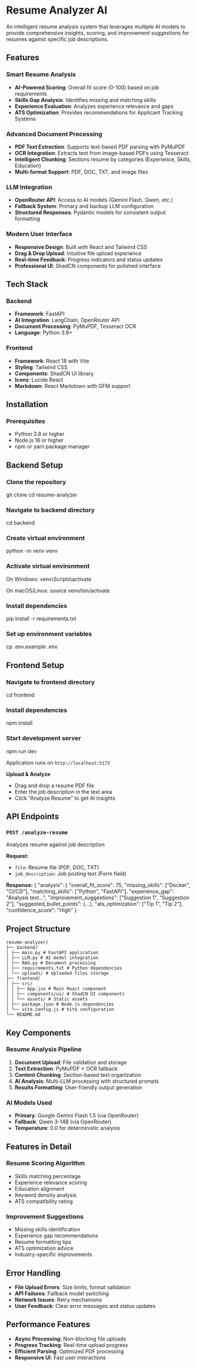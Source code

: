 # Resume Analyzer AI

An intelligent resume analysis system that leverages multiple AI models to provide comprehensive insights, scoring, and improvement suggestions for resumes against specific job descriptions.

## Features

### **Smart Resume Analysis**
- **AI-Powered Scoring**: Overall fit score (0-100) based on job requirements
- **Skills Gap Analysis**: Identifies missing and matching skills
- **Experience Evaluation**: Analyzes experience relevance and gaps
- **ATS Optimization**: Provides recommendations for Applicant Tracking Systems

### **Advanced Document Processing**
- **PDF Text Extraction**: Supports text-based PDF parsing with PyMuPDF
- **OCR Integration**: Extracts text from image-based PDFs using Tesseract
- **Intelligent Chunking**: Sections resume by categories (Experience, Skills, Education)
- **Multi-format Support**: PDF, DOC, TXT, and image files

### **LLM Integration**
- **OpenRouter API**: Access to AI models (Gemini Flash, Qwen, etc.)
- **Fallback System**: Primary and backup LLM configuration
- **Structured Responses**: Pydantic models for consistent output formatting

### **Modern User Interface**
- **Responsive Design**: Built with React and Tailwind CSS
- **Drag & Drop Upload**: Intuitive file upload experience
- **Real-time Feedback**: Progress indicators and status updates
- **Professional UI**: ShadCN components for polished interface

## Tech Stack

### **Backend**
- **Framework**: FastAPI
- **AI Integration**: LangChain, OpenRouter API
- **Document Processing**: PyMuPDF, Tesseract OCR
- **Language**: Python 3.8+

### **Frontend**
- **Framework**: React 18 with Vite
- **Styling**: Tailwind CSS
- **Components**: ShadCN UI library
- **Icons**: Lucide React
- **Markdown**: React Markdown with GFM support

## Installation

### Prerequisites
- Python 3.8 or higher
- Node.js 16 or higher
- npm or yarn package manager


## Backend Setup

### Clone the repository
git clone <repository-url>
cd resume-analyzer

### Navigate to backend directory
cd backend

### Create virtual environment
python -m venv venv

### Activate virtual environment
On Windows:
venv\Scripts\activate

On macOS/Linux:
source venv/bin/activate

### Install dependencies
pip install -r requirements.txt

### Set up environment variables
cp .env.example .env


## Frontend Setup

### Navigate to frontend directory
cd frontend

### Install dependencies
npm install

### Start development server
npm run dev


Application runs on `http://localhost:5173`

**Upload & Analyze**
- Drag and drop a resume PDF file
- Enter the job description in the text area
- Click "Analyze Resume" to get AI insights

## API Endpoints

### `POST /analyze-resume`
Analyzes resume against job description

**Request:**
- `file`: Resume file (PDF, DOC, TXT)
- `job_description`: Job posting text (Form field)

**Response:**
{
"analysis": {
"overall_fit_score": 75,
"missing_skills": ["Docker", "CI/CD"],
"matching_skills": ["Python", "FastAPI"],
"experience_gap": "Analysis text...",
"improvement_suggestions": ["Suggestion 1", "Suggestion 2"],
"suggested_bullet_points": {...},
"ats_optimization": ["Tip 1", "Tip 2"],
"confidence_score": "High"
}

## Project Structure
```
resume-analyzer/
├── backend/
│ ├── main.py # FastAPI application
│ ├── LLM.py # AI model integration
│ ├── RAG.py # Document processing
│ ├── requirements.txt # Python dependencies
│ └── uploads/ # Uploaded files storage
├── frontend/
│ ├── src/
│ │ ├── App.jsx # Main React component
│ │ ├── components/ui/ # ShadCN UI components
│ │ └── assets/ # Static assets
│ ├── package.json # Node.js dependencies
│ └── vite.config.js # Vite configuration
└── README.md
```


## Key Components

### **Resume Analysis Pipeline**
1. **Document Upload**: File validation and storage
2. **Text Extraction**: PyMuPDF + OCR fallback
3. **Content Chunking**: Section-based text organization
4. **AI Analysis**: Multi-LLM processing with structured prompts
5. **Results Formatting**: User-friendly output generation

### **AI Models Used**
- **Primary**: Google Gemini Flash 1.5 (via OpenRouter)
- **Fallback**: Qwen 3-14B (via OpenRouter)
- **Temperature**: 0.0 for deterministic analysis

## Features in Detail

### **Resume Scoring Algorithm**
- Skills matching percentage
- Experience relevance scoring
- Education alignment
- Keyword density analysis
- ATS compatibility rating

### **Improvement Suggestions**
- Missing skills identification
- Experience gap recommendations
- Resume formatting tips
- ATS optimization advice
- Industry-specific improvements

## Error Handling

- **File Upload Errors**: Size limits, format validation
- **API Failures**: Fallback model switching
- **Network Issues**: Retry mechanisms
- **User Feedback**: Clear error messages and status updates

## Performance Features

- **Async Processing**: Non-blocking file uploads
- **Progress Tracking**: Real-time upload progress
- **Efficient Parsing**: Optimized PDF processing
- **Responsive UI**: Fast user interactions







